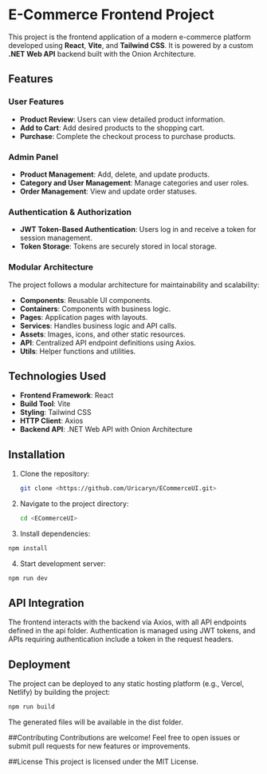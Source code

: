 # E-Commerce Frontend Project

This project is the frontend application of a modern e-commerce platform developed using **React**, **Vite**, and **Tailwind CSS**. It is powered by a custom **.NET Web API** backend built with the Onion Architecture.

## Features

### User Features
- **Product Review**: Users can view detailed product information.
- **Add to Cart**: Add desired products to the shopping cart.
- **Purchase**: Complete the checkout process to purchase products.

### Admin Panel
- **Product Management**: Add, delete, and update products.
- **Category and User Management**: Manage categories and user roles.
- **Order Management**: View and update order statuses.

### Authentication & Authorization
- **JWT Token-Based Authentication**: Users log in and receive a token for session management.
- **Token Storage**: Tokens are securely stored in local storage.

### Modular Architecture
The project follows a modular architecture for maintainability and scalability:
- **Components**: Reusable UI components.
- **Containers**: Components with business logic.
- **Pages**: Application pages with layouts.
- **Services**: Handles business logic and API calls.
- **Assets**: Images, icons, and other static resources.
- **API**: Centralized API endpoint definitions using Axios.
- **Utils**: Helper functions and utilities.

## Technologies Used
- **Frontend Framework**: React
- **Build Tool**: Vite
- **Styling**: Tailwind CSS
- **HTTP Client**: Axios
- **Backend API**: .NET Web API with Onion Architecture

## Installation

1. Clone the repository:
   ```bash
   git clone <https://github.com/Uricaryn/ECommerceUI.git>
   ```
   
2. Navigate to the project directory:

   ```bash
   cd <ECommerceUI>
   ```
   
3. Install dependencies:

 ```bash
npm install
 ```

4. Start development server:

```bash
npm run dev
```

## API Integration
The frontend interacts with the backend via Axios, with all API endpoints defined in the api folder. Authentication is managed using JWT tokens, and APIs requiring authentication include a token in the request headers.

## Deployment
The project can be deployed to any static hosting platform (e.g., Vercel, Netlify) by building the project:

```bash
npm run build
```

The generated files will be available in the dist folder.

##Contributing
Contributions are welcome! Feel free to open issues or submit pull requests for new features or improvements.

##License
This project is licensed under the MIT License.
